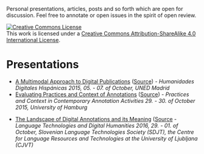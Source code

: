 Personal presentations, articles, posts and so forth which are open for discussion. Feel free to annotate or open issues in the spirit of open review.

<a rel="license" href="http://creativecommons.org/licenses/by-sa/4.0/"><img alt="Creative Commons License" style="border-width:0" src="https://i.creativecommons.org/l/by-sa/4.0/88x31.png" /></a><br />This work is licensed under a <a rel="license" href="http://creativecommons.org/licenses/by-sa/4.0/">Creative Commons Attribution-ShareAlike 4.0 International License</a>.

# Presentations

- [A Multimodal Approach to Digital Publications](http://nowalkowski.de/slides/hdh2015/) ([Source](presentations/hdh2015.md)) - *Humanidades Digitales Hispánicas 2015, 05. - 07. of October, UNED Madrid*
- [Evaluating Practices and Context of Annotations](http://nowalkowski.de/slides/ws-anno-ii/) ([Source](presentations/context_and_practices_of_annotations.md)) - *Practices and Context in Contemporary Annotation Activities 29. - 30. of October 2015, University of Hamburg*
<!-- Wissensspeicher Präasentation -->
- [The Landscape of Digital Annotations and its  Meaning](http://nowalkowski.de/slides/ltdh2016/) ([Source](presentations/LTDH2016/index.html) - _Language Technologies and Digital Humanities 2016, 29. - 01. of October, Slovenian Language Technologies Society (SDJT), the Centre for Language Resources and Technologies at the University of Ljubljana (CJVT)_ 
